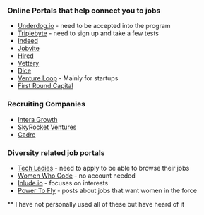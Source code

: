 ### Online Portals that help connect you to jobs
- [Underdog.io](underdog.io) - need to be accepted into the program
- [Triplebyte](https://triplebyte.com/) - need to sign up and take a few tests
- [Indeed](https://www.indeed.com/prime)
- [Jobvite](http://www.jobvite.com/)
- [Hired](https://hired.com/)
- [Vettery](https://www.vettery.com/)
- [Dice](http://www.dice.com/)
- [Venture Loop](http://www.ventureloop.com/ventureloop/home.php) - Mainly for startups
- [First Round Capital](http://firstround.com/)

### Recruiting Companies
- [Intera Growth](http://www.interagrowthpartners.com/)
- [SkyRocket Ventures](http://skyrocketventures.com/)
- [Cadre](http://cadrestaff.com/)

### Diversity related job portals
- [Tech Ladies](https://www.hiretechladies.com/) - need to apply to be able to browse their jobs
- [Women Who Code](https://www.womenwhocode.com/) - no account needed
- [Inlude.io](https://include.io/) - focuses on interests
- [Power To Fly](https://powertofly.com/) - posts about jobs that want women in the force

** I have not personally used all of these but have heard of it
